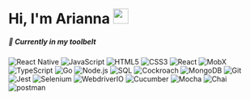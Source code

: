 <h1> Hi, I'm Arianna <img src="https://emojis.slackmojis.com/emojis/images/1643515258/12797/meow_coffee.png?1643515258" width="30"/></h1>

<h5>🧰 Currently in my toolbelt</h5>

<img alt="React Native" src="https://img.shields.io/badge/-React Native-45b8d8?style=flat-square&logo=react&logoColor=white" /> <img alt="JavaScript" src="https://img.shields.io/badge/-JavaScript-F7DF1E?style=flat-square&logo=JavaScript&logoColor=white" /> <img alt="HTML5" src="https://img.shields.io/badge/-HTML-E34F26?style=flat-square&logo=HTML5&logoColor=white" /> <img alt="CSS3" src="https://img.shields.io/badge/-CSS-1572B6?style=flat-square&logo=CSS3&logoColor=white" /> <img alt="React" src="https://img.shields.io/badge/-React-45b8d8?style=flat-square&logo=react&logoColor=white" /> <img alt="MobX" src="https://img.shields.io/badge/-MobX-FF9955?style=flat-square&logo=MobX&logoColor=white" /> <img alt="TypeScript" src="https://img.shields.io/badge/-TypeScript-3178C6?style=flat-square&logo=TypeScript&logoColor=white" /> <img alt="Go" src="https://img.shields.io/badge/-Go-00ADD8?style=flat-square&logo=Go&logoColor=white" /> <img alt="Node.js" src="https://img.shields.io/badge/-Node.js-339933?style=flat-square&logo=Node.js&logoColor=white" /> <img alt="SQL" src="https://img.shields.io/badge/-SQL-C21325?style=flat-square&logo=microsoftsqlserver&logoColor=white" /> <img alt="Cockroach" src="https://img.shields.io/badge/-Cockroach-6933FF?style=flat-square&logo=cockroachlabs&logoColor=white" /> <img alt="MongoDB" src="https://img.shields.io/badge/-MongoDB-47A248?style=flat-square&logo=MongoDB&logoColor=white" /> <img alt="Git" src="https://img.shields.io/badge/-Git-F05032?style=flat-square&logo=Git&logoColor=white" /> <img alt="Jest" src="https://img.shields.io/badge/-Jest-C21325?style=flat-square&logo=Jest&logoColor=white" /> <img alt="Selenium" src="https://img.shields.io/badge/-Selenium-43B02A?style=flat-square&logo=Selenium&logoColor=white" /> <img alt="WebdriverIO" src="https://img.shields.io/badge/-WebdriverIO-EA5906?style=flat-square&logo=WebdriverIO&logoColor=white" /> <img alt="Cucumber" src="https://img.shields.io/badge/-Cucumber-23D96C?style=flat-square&logo=Cucumber&logoColor=white" /> <img alt="Mocha" src="https://img.shields.io/badge/-Mocha-8D6748?style=flat-square&logo=Mocha&logoColor=white" /> <img alt="Chai" src="https://img.shields.io/badge/-Chai-A30701?style=flat-square&logo=Chai&logoColor=white" /> <img alt="postman" src="https://img.shields.io/badge/-Postman-FF6C37?style=flat-square&logo=postman&logoColor=white" />
